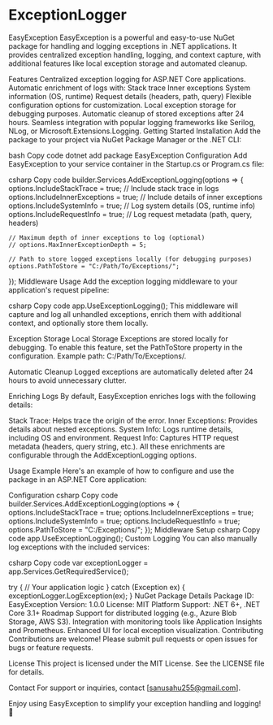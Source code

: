 # ExceptionLogger
EasyException
EasyException is a powerful and easy-to-use NuGet package for handling and logging exceptions in .NET applications. It provides centralized exception handling, logging, and context capture, with additional features like local exception storage and automated cleanup.

Features
Centralized exception logging for ASP.NET Core applications.
Automatic enrichment of logs with:
Stack trace
Inner exceptions
System information (OS, runtime)
Request details (headers, path, query)
Flexible configuration options for customization.
Local exception storage for debugging purposes.
Automatic cleanup of stored exceptions after 24 hours.
Seamless integration with popular logging frameworks like Serilog, NLog, or Microsoft.Extensions.Logging.
Getting Started
Installation
Add the package to your project via NuGet Package Manager or the .NET CLI:

bash
Copy code
dotnet add package EasyException
Configuration
Add EasyException to your service container in the Startup.cs or Program.cs file:

csharp
Copy code
builder.Services.AddExceptionLogging(options =>
{
    options.IncludeStackTrace = true;           // Include stack trace in logs
    options.IncludeInnerExceptions = true;     // Include details of inner exceptions
    options.IncludeSystemInfo = true;          // Log system details (OS, runtime info)
    options.IncludeRequestInfo = true;         // Log request metadata (path, query, headers)
    
    // Maximum depth of inner exceptions to log (optional)
    // options.MaxInnerExceptionDepth = 5;
    
    // Path to store logged exceptions locally (for debugging purposes)
    options.PathToStore = "C:/Path/To/Exceptions/"; 
});
Middleware Usage
Add the exception logging middleware to your application's request pipeline:

csharp
Copy code
app.UseExceptionLogging();
This middleware will capture and log all unhandled exceptions, enrich them with additional context, and optionally store them locally.

Exception Storage
Local Storage
Exceptions are stored locally for debugging. To enable this feature, set the PathToStore property in the configuration.
Example path: C:/Path/To/Exceptions/.

Automatic Cleanup
Logged exceptions are automatically deleted after 24 hours to avoid unnecessary clutter.

Enriching Logs
By default, EasyException enriches logs with the following details:

Stack Trace: Helps trace the origin of the error.
Inner Exceptions: Provides details about nested exceptions.
System Info: Logs runtime details, including OS and environment.
Request Info: Captures HTTP request metadata (headers, query string, etc.).
All these enrichments are configurable through the AddExceptionLogging options.

Usage Example
Here's an example of how to configure and use the package in an ASP.NET Core application:

Configuration
csharp
Copy code
builder.Services.AddExceptionLogging(options =>
{
    options.IncludeStackTrace = true;
    options.IncludeInnerExceptions = true;
    options.IncludeSystemInfo = true;
    options.IncludeRequestInfo = true;
    options.PathToStore = "C:/Exceptions/";
});
Middleware Setup
csharp
Copy code
app.UseExceptionLogging();
Custom Logging
You can also manually log exceptions with the included services:

csharp
Copy code
var exceptionLogger = app.Services.GetRequiredService<IExceptionLogger>();

try
{
    // Your application logic
}
catch (Exception ex)
{
    exceptionLogger.LogException(ex);
}
NuGet Package Details
Package ID: EasyException
Version: 1.0.0
License: MIT
Platform Support: .NET 6+, .NET Core 3.1+
Roadmap
Support for distributed logging (e.g., Azure Blob Storage, AWS S3).
Integration with monitoring tools like Application Insights and Prometheus.
Enhanced UI for local exception visualization.
Contributing
Contributions are welcome! Please submit pull requests or open issues for bugs or feature requests.

License
This project is licensed under the MIT License. See the LICENSE file for details.

Contact
For support or inquiries, contact [sanusahu255@gmail.com].

Enjoy using EasyException to simplify your exception handling and logging! 🚀
